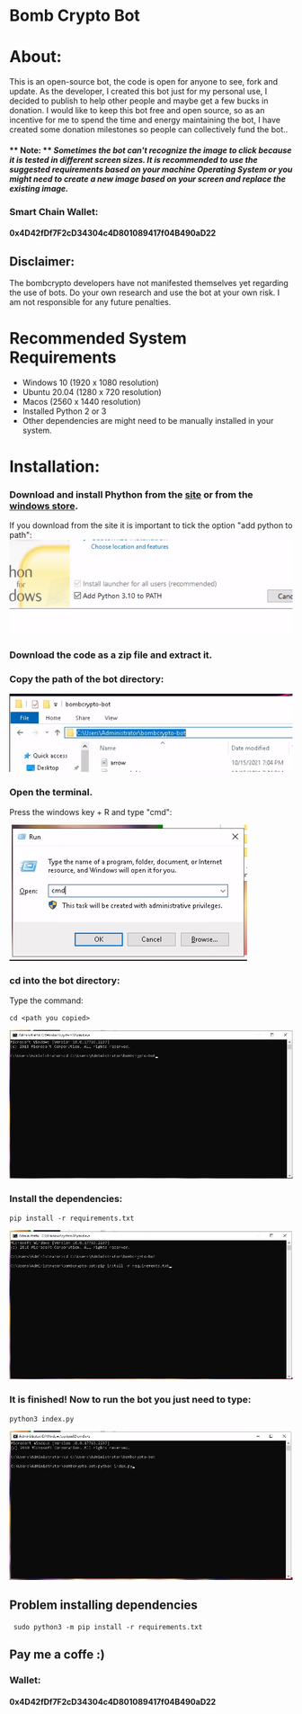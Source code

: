 # Bomb Crypto Bot

# About:
This is an open-source bot, the code is open for anyone to see, fork and
update.
As the developer, I created this bot just for my personal use, I decided to
publish to help other people and maybe get a few bucks in donation.
I would like to keep this bot free and open source, so as an incentive for me to spend the time and energy maintaining the
bot, I have created some donation milestones so people can collectively fund
the bot..

#### ** Note: ** _Sometimes the bot can't recognize the image to click because it is tested in different screen sizes. It is recommended to use the suggested requirements based on your machine Operating System or you might need to create a new image based on your screen and replace the existing image._

### Smart Chain Wallet:
#### 0x4D42fDf7F2cD34304c4D801089417f04B490aD22

## Disclaimer:

The bombcrypto developers have not manifested themselves yet regarding the
use of bots. Do your own research and use the bot at your own risk. I am not
responsible for any future penalties.


# Recommended System Requirements

- Windows 10 (1920 x 1080 resolution)
- Ubuntu 20.04 (1280 x 720 resolution)
- Macos (2560 x 1440 resolution)
- Installed Python 2 or 3
- Other dependencies are might need to be manually installed in your system.


# Installation:
### Download and install Phython from the [site](https://www.python.org/downloads/) or from the [windows store](https://www.microsoft.com/p/python-37/9nj46sx7x90p?activetab=pivot:overviewtab).

If you download from the site it is important to tick the option "add python
to path":
![Check Add python to PATH](https://github.com/rexardiente/bombcrypto-bot/raw/ee1b3890e67bc30e372359db9ae3feebc9c928d8/readme-images/path.png)

### Download the code as a zip file and extract it.

### Copy the path of the bot directory:

![caminho](https://github.com/rexardiente/bombcrypto-bot/raw/main/readme-images/address.png)

### Open the terminal.

Press the windows key + R and type "cmd":

![launch terminal](https://github.com/rexardiente/bombcrypto-bot/raw/main/readme-images/cmd.png)

### cd into the bot directory:
Type the command:

```
cd <path you copied>
```

![cd](https://github.com/rexardiente/bombcrypto-bot/raw/main/readme-images/cd.png)

### Install the dependencies:

```
pip install -r requirements.txt
```


![pip](https://github.com/rexardiente/bombcrypto-bot/raw/main/readme-images/pip.png)

### It is finished! Now to run the bot you just need to type:

```
python3 index.py
```

![run](https://github.com/rexardiente/bombcrypto-bot/raw/main/readme-images/run.png)



## Problem installing dependencies
```
 sudo python3 -m pip install -r requirements.txt
```

## Pay me a coffe :)

### Wallet:
#### 0x4D42fDf7F2cD34304c4D801089417f04B490aD22
